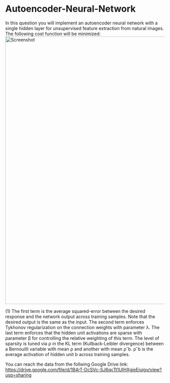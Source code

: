 # Autoencoder-Neural-Network
In this question you will implement an autoencoder neural network with a single hidden layer for unsupervised feature extraction from natural images. The following cost function will be minimized:
<img width="843" alt="Screenshot" src="https://user-images.githubusercontent.com/59516214/214036961-0aac210d-829f-4dff-a279-6e877f90a068.png">

(1) The first term is the average squared-error between the desired response and the network output across training samples. Note that the desired output is the same as the input. The second term enforces Tykhonov regularization on the connection weights with parameter λ. The last term enforces that the hidden unit activations are sparse with parameter β for controlling the relative weighting of this term. The level of sparsity is tuned via ρ in the KL term (Kullback-Leibler divergence) between a Bernouilli variable with mean ρ and another
with mean ρˆb. ρˆb is the average activation of hidden unit b across training samples.

You can reach the data from the follwing Google Drive link:
https://drive.google.com/file/d/1B4rT-DcSVc-SJ6qcTt1UIHXgieEjuigv/view?usp=sharing

